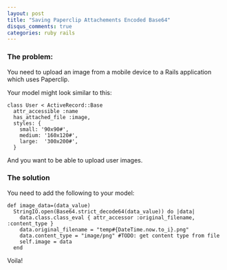 ```yaml
---
layout: post
title: "Saving Paperclip Attachements Encoded Base64"
disqus_comments: true
categories: ruby rails
---
```


### The problem:
You need to upload an image from a mobile device to a Rails application which uses Paperclip.

Your model might look similar to this:


    class User < ActiveRecord::Base
      attr_accessible :name
      has_attached_file :image,
      styles: {
        small: '90x90#',
        medium: '160x120#',
        large:  '300x200#',
      }
And you want to be able to upload user images.

### The solution

You need to add the following to your model:

    def image_data=(data_value)
      StringIO.open(Base64.strict_decode64(data_value)) do |data|
        data.class.class_eval { attr_accessor :original_filename, :content_type }
        data.original_filename = "temp#{DateTime.now.to_i}.png"
        data.content_type = "image/png" #TODO: get content type from file
        self.image = data
      end
      
Voila!